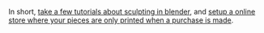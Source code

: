 In short, [take a few tutorials about sculpting in blender][2],
and [setup a online store where your pieces are only printed when a purchase is made][3].

[1]: https://www.reddit.com/r/ArtefactPorn/comments/ulbev1/a_gold_frog_pendant_from_peru_moche_culture/
[2]: https://www.youtube.com/watch?v=qEB91bRkPXE
[3]: https://www.youtube.com/results?search_query=Shapeways
